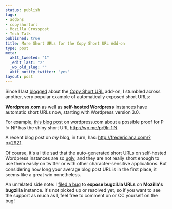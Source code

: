 ```yaml
--- 
status: publish
tags: 
- addons
- copyshorturl
- Mozilla Crosspost
- Tech Talk
published: true
title: More Short URLs for the Copy Short URL Add-on
type: post
meta: 
  aktt_tweeted: "1"
  _edit_last: "2"
  _wp_old_slug: ""
  aktt_notify_twitter: "yes"
layout: post
---
```

Since I last <a href="http://fredericiana.com/2010/07/20/next-steps-for-the-copy-shorturl-addon/">blogged</a> about the <a href="https://addons.mozilla.org/en-US/firefox/addon/197224/">Copy Short URL</a> add-on, I stumbled across another, very popular example of automatically exposed short URLs:

<strong>Wordpress.com</strong> as well as <strong>self-hosted Wordpress</strong> instances have automatic short URLs now, starting with Wordpress version 3.0.

For example, <a href="http://rjlipton.wordpress.com/2010/08/08/a-proof-that-p-is-not-equal-to-np/">this blog post</a> on wordpress.com about a possible proof for P != NP has the shiny short URL <a href="http://wp.me/pr9Ir-1lN">http://wp.me/pr9Ir-1lN</a>.

A recent blog post on <em>my</em> blog, in turn, has: <a href="http://fredericiana.com/?p=2921">http://fredericiana.com/?p=2921</a>.

Of course, it's a little sad that the auto-generated short URLs on self-hosted Wordpress instances are so <a href="http://www.sheeptech.com/wordpress-ugly-permalink-as-short-url-for-twitter">ugly</a>, and they are not really short enough to use them easily on twitter or with other character-sensitive applications. But considering how long your average blog post URL is in the first place, it seems like a great win nonetheless.

An unrelated side note: I <a href="https://bugzilla.mozilla.org/show_bug.cgi?id=582699">filed a bug</a> to <strong>expose bugzil.la URLs</strong> on <strong>Mozilla's bugzilla</strong> instance. It's not picked up or resolved yet, so if you want to see the support as much as I, feel free to comment on or CC yourself on the bug!
